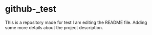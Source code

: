 # github-_test
This is a repository made for test
I am editing the README file. Adding some more details about the project description.
